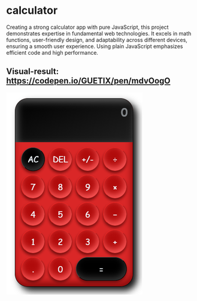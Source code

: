 # calculator
 Creating a strong calculator app with pure JavaScript, this project demonstrates expertise in fundamental web technologies. 
 It excels in math functions, user-friendly design, and adaptability across different devices, ensuring a smooth user experience.
 Using plain JavaScript emphasizes efficient code and high performance.

 ## Visual-result: https://codepen.io/GUETIX/pen/mdvOogO

<img src="calcul.png" alt="img"/>
